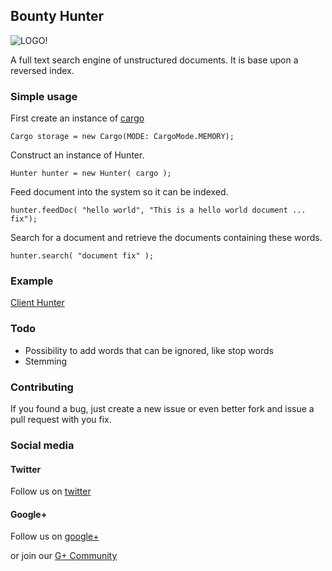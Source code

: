 ## Bounty Hunter ##

![LOGO!](https://raw.github.com/ForceUniverse/bountyhunter/master/resources/bounty_logo.png)

A full text search engine of unstructured documents. It is base upon a reversed index.

### Simple usage ###

First create an instance of [cargo](http://pub.dartlang.org/packages/cargo)

	Cargo storage = new Cargo(MODE: CargoMode.MEMORY);

Construct an instance of Hunter.

	Hunter hunter = new Hunter( cargo );

Feed document into the system so it can be indexed.

	hunter.feedDoc( "hello world", "This is a hello world document ... fix");

Search for a document and retrieve the documents containing these words.

	hunter.search( "document fix" );
	
### Example ###

[Client Hunter](http://forceuniverse.github.io/bountyhunter/)

### Todo ###

- Possibility to add words that can be ignored, like stop words
- Stemming

### Contributing ###
 
If you found a bug, just create a new issue or even better fork and issue a
pull request with you fix.

### Social media ###

#### Twitter ####

Follow us on [twitter](https://twitter.com/usethedartforce)

#### Google+ ####

Follow us on [google+](https://plus.google.com/111406188246677273707)

or join our [G+ Community](https://plus.google.com/u/0/communities/109050716913955926616) 
